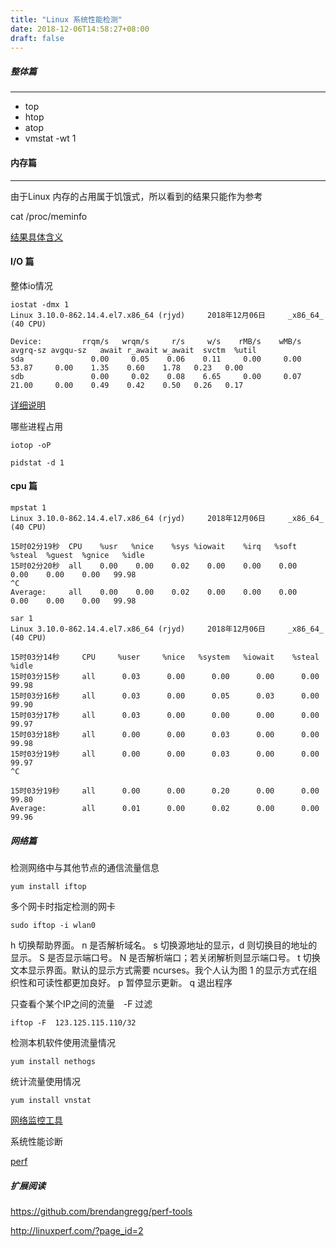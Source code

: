 ```yaml
---
title: "Linux 系统性能检测"
date: 2018-12-06T14:58:27+08:00
draft: false
---
```


##### 整体篇
---

- top
- htop
- atop
- vmstat -wt 1

#### 内存篇
---

由于Linux 内存的占用属于饥饿式，所以看到的结果只能作为参考

cat /proc/meminfo 

[结果具体含义](linux/meminfo/) 

#### I/O 篇

整体io情况
```
iostat -dmx 1
Linux 3.10.0-862.14.4.el7.x86_64 (rjyd) 	2018年12月06日 	_x86_64_	(40 CPU)

Device:         rrqm/s   wrqm/s     r/s     w/s    rMB/s    wMB/s avgrq-sz avgqu-sz   await r_await w_await  svctm  %util
sda               0.00     0.05    0.06    0.11     0.00     0.00    53.87     0.00    1.35    0.60    1.78   0.23   0.00
sdb               0.00     0.02    0.08    6.65     0.00     0.07    21.00     0.00    0.49    0.42    0.50   0.26   0.17
```
[详细说明](https://blog.csdn.net/shaochenshuo/article/details/76212566)

哪些进程占用
```
iotop -oP
```

```
pidstat -d 1
```


#### cpu 篇

```
mpstat 1
Linux 3.10.0-862.14.4.el7.x86_64 (rjyd) 	2018年12月06日 	_x86_64_	(40 CPU)

15时02分19秒  CPU    %usr   %nice    %sys %iowait    %irq   %soft  %steal  %guest  %gnice   %idle
15时02分20秒  all    0.00    0.00    0.02    0.00    0.00    0.00    0.00    0.00    0.00   99.98
^C
Average:     all    0.00    0.00    0.02    0.00    0.00    0.00    0.00    0.00    0.00   99.98

```

```
sar 1
Linux 3.10.0-862.14.4.el7.x86_64 (rjyd) 	2018年12月06日 	_x86_64_	(40 CPU)

15时03分14秒     CPU     %user     %nice   %system   %iowait    %steal     %idle
15时03分15秒     all      0.03      0.00      0.00      0.00      0.00     99.98
15时03分16秒     all      0.03      0.00      0.05      0.03      0.00     99.90
15时03分17秒     all      0.03      0.00      0.00      0.00      0.00     99.97
15时03分18秒     all      0.00      0.00      0.03      0.00      0.00     99.98
15时03分19秒     all      0.00      0.00      0.03      0.00      0.00     99.97
^C

15时03分19秒     all      0.00      0.00      0.20      0.00      0.00     99.80
Average:        all      0.01      0.00      0.02      0.00      0.00     99.96

```

##### 网络篇 

检测网络中与其他节点的通信流量信息
```
yum install iftop
```

多个网卡时指定检测的网卡
```
sudo iftop -i wlan0
```
h 切换帮助界面。
n 是否解析域名。
s 切换源地址的显示，d 则切换目的地址的显示。
S 是否显示端口号。
N 是否解析端口；若关闭解析则显示端口号。
t 切换文本显示界面。默认的显示方式需要 ncurses。我个人认为图 1 的显示方式在组织性和可读性都更加良好。
p 暂停显示更新。
q 退出程序

只查看个某个IP之间的流量　-F 过滤
```
iftop -F  123.125.115.110/32
```

检测本机软件使用流量情况

```
yum install nethogs
```

统计流量使用情况

```
yum install vnstat
```
[网络监控工具](https://linux.cn/article-9284-1.html)


系统性能诊断

[perf](https://github.com/digoal/blog/blob/master/201611/20161127_01.md)

##### 扩展阅读
https://github.com/brendangregg/perf-tools

http://linuxperf.com/?page_id=2
